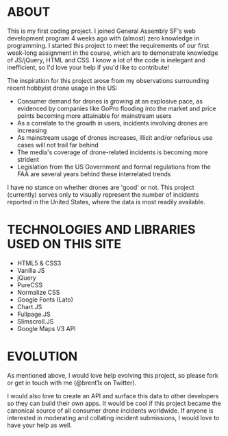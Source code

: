# ABOUT

This is my first coding project. I joined General Assembly SF's web development program 4 weeks ago with (almost) zero knowledge in programming. I started this project to meet the requirements of our first week-long assignment in the course, which are to demonstrate knowledge of JS/jQuery, HTML and CSS. I know a lot of the code is inelegant and inefficient, so I'd love your help if you'd like to contribute!

The inspiration for this project arose from my observations surrounding recent hobbyist drone usage in the US:

- Consumer demand for drones is growing at an explosive pace, as evidenced by companies like GoPro flooding into the market and price points becoming more attainable for mainstream users
- As a correlate to the growth in users, incidents involving drones are increasing
- As mainstream usage of drones increases, illicit and/or nefarious use cases will not trail far behind
- The media's coverage of drone-related incidents is becoming more strident
- Legislation from the US Government and formal regulations from the FAA are several years behind these interrelated trends

I have no stance on whether drones are 'good' or not. This project (currently) serves only to visually represent the number of incidents reported in the United States, where the data is most readily available.

# TECHNOLOGIES AND LIBRARIES USED ON THIS SITE

- HTML5 & CSS3
- Vanilla JS
- jQuery
- PureCSS
- Normalize CSS
- Google Fonts (Lato)
- Chart.JS
- Fullpage.JS
- Slimscroll.JS
- Google Maps V3 API

# EVOLUTION

As mentioned above, I would love help evolving this project, so please fork or get in touch with me (@brent1x on Twitter).

I would also love to create an API and surface this data to other developers so they can build their own apps. It would be cool if this project became the canonical source of all consumer drone incidents worldwide. If anyone is interested in moderating and collating incident submissions, I would love to have your help as well.
